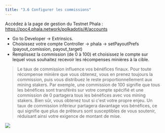 ```yaml
---
title: "3.6 Configurer les commissions"
---
```



Accédez à la page de gestion du Testnet Phala : [https://poc4.phala.network/polkadotjs/#/accounts ](https://poc4.phala.network/polkadotjs/#/accounts )
- Go to Developer -> Extrinsics.
- Choisissez votre compte Controller -> phala -> setPayoutPrefs (payout_comission, payout_target)
- Remplissez la commission (de 0 à 100) et choisissez le compte sur lequel vous souhaitez recevoir les récompenses minières à la cible.
> Le taux de commission influence vos bénéfices finaux. Pour toute récompense minière que vous obtenez, vous en prenez toujours la commission, puis vous distribuez le reste proportionnellement aux mining stakers. Par exemple, une commission de 100 signifie que tous les bénéfices sont transférés sur votre compte spécifié et une commission de 0 partagera tous les bénéfices avec vos mining stakers. Bien sûr, vous obtenez tout si c'est votre propre enjeu. Un taux de commission inférieur partagera davantage vos bénéfices, ce qui signifie que plus de prêteurs sont susceptibles de vous soutenir, réduisant ainsi votre exigence de montant de mise.

![](/images/docs/poc4-fr/2.2_set_commission.png)


